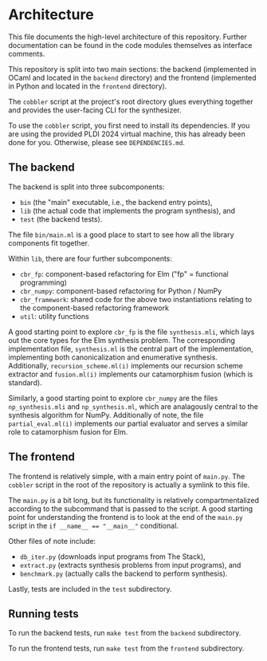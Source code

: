 # Architecture

This file documents the high-level architecture of this repository. Further
documentation can be found in the code modules themselves as interface comments.

This repository is split into two main sections: the backend (implemented in
OCaml and located in the `backend` directory) and the frontend (implemented in
Python and located in the `frontend` directory).

The `cobbler` script at the project's root directory glues everything together
and provides the user-facing CLI for the synthesizer.

To use the `cobbler` script, you first need to install its dependencies. If you
are using the provided PLDI 2024 virtual machine, this has already been done for
you. Otherwise, please see `DEPENDENCIES.md`.

## The backend

The backend is split into three subcomponents:

- `bin` (the "main" executable, i.e., the backend entry points),
- `lib` (the actual code that implements the program synthesis), and
- `test` (the backend tests).

The file `bin/main.ml` is a good place to start to see how all the library
components fit together.

Within `lib`, there are four further subcomponents:

- `cbr_fp`: component-based refactoring for Elm ("fp" = functional programming)
- `cbr_numpy`: component-based refactoring for Python / NumPy
- `cbr_framework`: shared code for the above two instantiations relating to
  the component-based refactoring framework
- `util`: utility functions

A good starting point to explore `cbr_fp` is the file `synthesis.mli`, which
lays out the core types for the Elm synthesis problem. The corresponding
implementation file, `synthesis.ml` is the central part of the implementation,
implementing both canonicalization and enumerative synthesis. Additionally,
`recursion_scheme.ml(i)` implements our recursion scheme extractor and
`fusion.ml(i)` implements our catamorphism fusion (which is standard).

Similarly, a good starting point to explore `cbr_numpy` are the files
`np_synthesis.mli` and `np_synthesis.ml`, which are analagously central to the
synthesis algorithm for NumPy. Additionally of note, the file
`partial_eval.ml(i)` implements our partial evaluator and serves a similar role
to catamorphism fusion for Elm.

## The frontend

The frontend is relatively simple, with a main entry point of `main.py`. The
`cobbler` script in the root of the repository is actually a symlink to this
file.

The `main.py` is a bit long, but its functionality is relatively
compartmentalized according to the subcommand that is passed to the script. A
good starting point for understanding the frontend is to look at the end of
the `main.py` script in the `if __name__ == "__main__"` conditional.

Other files of note include:

- `db_iter.py` (downloads input programs from The Stack),
- `extract.py` (extracts synthesis problems from input programs), and
- `benchmark.py` (actually calls the backend to perform synthesis).

Lastly, tests are included in the `test` subdirectory.

## Running tests

To run the backend tests, run `make test` from the `backend` subdirectory.

To run the frontend tests, run `make test` from the `frontend` subdirectory.
